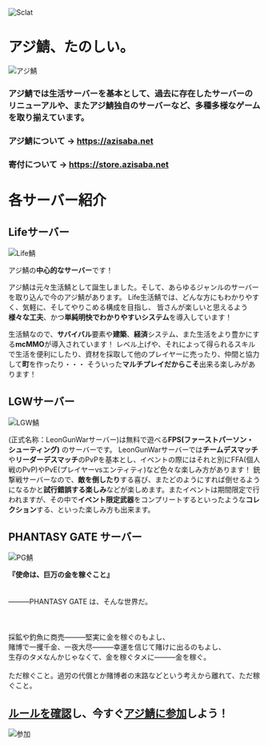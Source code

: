 ![Sclat](https://i.azisaba.net/votesites/sclat%20open%20beta.png)

# アジ鯖、たのしい。

![アジ鯖](https://i.azisaba.net/votesites/azisaba.png)

### アジ鯖では**生活サーバー**を**基本**として、**過去に存在したサーバーのリニューアル**や、また**アジ鯖独自のサーバー**など、**多種多様**なゲームを取り揃えています。

### アジ鯖について → <https://azisaba.net>
### 寄付について → <https://store.azisaba.net>

# 各サーバー紹介

## Lifeサーバー

![Life鯖](https://i.azisaba.net/votesites/life.png)
 
アジ鯖の**中心的なサーバー**です！

アジ鯖は元々生活鯖として誕生しました。そして、あらゆるジャンルのサーバーを取り込んで今のアジ鯖があります。
Life生活鯖では、どんな方にもわかりやすく、気軽に、そしてやりこめる構成を目指し、
皆さんが楽しいと思えるよう**様々な工夫**、かつ**単純明快でわかりやすいシステム**を導入しています！

生活鯖なので、**サバイバル**要素や**建築**、**経済**システム、また生活をより豊かにする**mcMMO**が導入されています！
レベル上げや、それによって得られるスキルで生活を便利にしたり、資材を採取して他のプレイヤーに売ったり、仲間と協力して**町**を作ったり・・・
そういった**マルチプレイだからこそ**出来る楽しみがあります！
 

## LGWサーバー

![LGW鯖](https://i.azisaba.net/votesites/lgw.jpg)
 
(正式名称：LeonGunWarサーバー)は無料で遊べる**FPS(ファーストパーソン・シューティング)** のサーバーです。
LeonGunWarサーバーでは**チームデスマッチ**や**リーダーデスマッチ**のPvPを基本とし、イベントの際にはそれと別にFFA(個人戦のPvP)やPvE(プレイヤーvsエンティティ)など色々な楽しみ方があります！
銃撃戦サーバーなので、**敵を倒したり**する喜び、またどのようにすれば倒せるようになるかと**試行錯誤する楽しみ**などが楽しめます。またイベントは期間限定で行われますが、その中で**イベント限定武器**をコンプリートするといったような**コレクション**する、といった楽しみ方も出来ます。

## PHANTASY GATE サーバー

![PG鯖](https://i.azisaba.net/votesites/pg.png)

**『使命は、巨万の金を稼ぐこと』**<br>
<br>
<br>
―――PHANTASY GATE は、そんな世界だ。<br>
<br>
<br>
<br>
採鉱や釣魚に商売―――堅実に金を稼ぐのもよし、<br>
賭博で一攫千金、一夜大尽―――幸運を信じて賭けに出るのもよし、<br>
生存のタメなんかじゃなくて、金を稼ぐタメに―――金を稼ぐ。<br>
<br>
ただ稼ぐこと。過労の代償とか賭博者の末路などという考えから離れて、ただ稼ぐこと。<br>

## [ルールを確認](https://azisaba.net/terms)し、今すぐ[アジ鯖に参加](https://azisaba.net/join)しよう！
 
![参加](https://i.azisaba.net/votesites/direct-connect.png)
